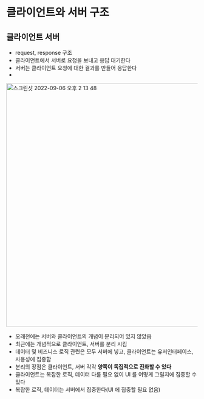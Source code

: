 # 클라이언트와 서버 구조

## 클라이언트 서버
- request, response 구조
- 클라이언트에서 서버로 요청을 보내고 응답 대기한다
- 서버는 클라이언트 요청에 대한 결과를 만들어 응답한다
- 
<img width="640" alt="스크린샷 2022-09-06 오후 2 13 48" src="https://user-images.githubusercontent.com/101084642/188552109-7f956328-e067-4361-a0ca-48b82e24e9f8.png">

<br>

- 오래전에는 서버와 클라이언트의 개념이 분리되어 있지 않았음
- 최근에는 개념적으로 클라이언트, 서버를 분리 시킴
- 데이터 및 비즈니스 로직 관련은 모두 서버에 넣고, 클라이언트는 유저인터페이스, 사용성에 집중함
- 분리의 장점은 클라이언트, 서버 각각 **양쪽이 독집적으로 진화할 수 있다**
- 클라이언트는 복잡한 로직, 데이터 다룰 필요 없이 UI 를 어떻게 그릴지에 집중할 수 있다
- 복잡한 로직, 데이터는 서버에서 집중한다(UI 에 집중할 필요 없음)


